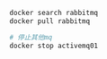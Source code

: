 ``` bash
docker search rabbitmq
docker pull rabbitmq

```





``` bash
# 停止其他mq
docker stop activemq01
```

